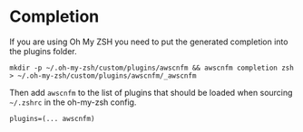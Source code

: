 # Completion

If you are using Oh My ZSH you need to put the generated completion into the
plugins folder.

```
mkdir -p ~/.oh-my-zsh/custom/plugins/awscnfm && awscnfm completion zsh > ~/.oh-my-zsh/custom/plugins/awscnfm/_awscnfm
```

Then add `awscnfm` to the list of plugins that should be loaded when sourcing
`~/.zshrc` in the oh-my-zsh config.

```
plugins=(... awscnfm)
```
